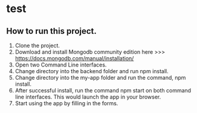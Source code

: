 # test

## How to run this project.

1. Clone the project.
2. Download and install Mongodb community edition here >>> https://docs.mongodb.com/manual/installation/
3. Open two Command Line interfaces. 
4. Change directory into the backend folder and run npm install.
5. Change directory into the my-app folder and run the command, npm install.
6. After successful install, run the command npm start on both command line interfaces. This would launch the app in your browser.
7. Start using the app by filling in the forms. 
